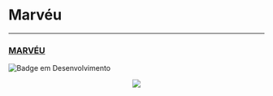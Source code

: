 # Marvéu
---------------------------------------------------------
### [MARVÉU](https://rafaelleitedasilva.github.io/Marv-u/index.html)


![Badge em Desenvolvimento](http://img.shields.io/static/v1?label=STATUS&message=EM%20DESENVOLVIMENTO&color=GREEN&style=for-the-badge)

<p align="center">
 <img src="https://pbs.twimg.com/media/FGw0PXcXIAEVSvn.jpg:large">
</p>
